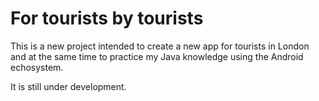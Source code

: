 # For tourists by tourists

This is a new project intended to create a new app for tourists in London and at the same time to practice my Java knowledge using the Android echosystem. 

It is still under development.
